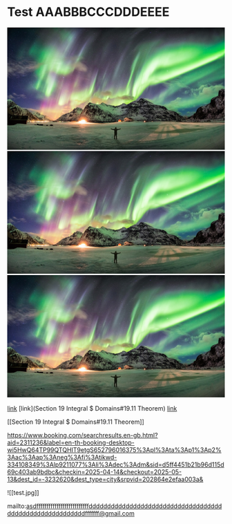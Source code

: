 # Test AAABBBCCCDDDEEEE

<div className="grid grid-cols-3 gap-x-2">
  <img src="auroras.jpeg"/>
  <img src="auroras.jpeg"/>
  <img src="auroras.jpeg"/>
</div>

[link](café&restaurant!)
[link](Section 19 Integral $ Domains#19.11 Theorem)
[link](/blog/README.md)

[[Section 19 Integral $ Domains#19.11 Theorem]]


https://www.booking.com/searchresults.en-gb.html?aid=2311236&label=en-th-booking-desktop-wi5HwQ64TP99QTQHIT9etgS652796016375%3Apl%3Ata%3Ap1%3Ap2%3Aac%3Aap%3Aneg%3Afi%3Atikwd-334108349%3Alp9211077%3Ali%3Adec%3Adm&sid=d5ff4451b21b96d115d69c403ab9bdbc&checkin=2025-04-14&checkout=2025-05-13&dest_id=-3232620&dest_type=city&srpvid=202864e2efaa003a&

![[test.jpg]]

mailto:asdffffffffffffffffffffffffffdddddddddddddddddddddddddddddddddddddddddddddddddddddddddfffffff@gmail.com
